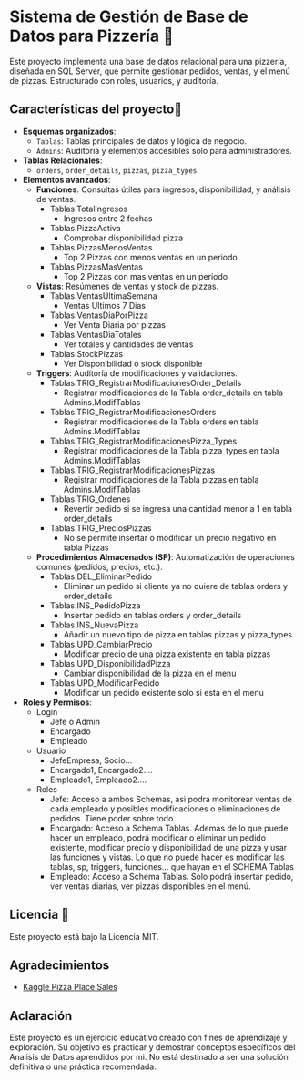 # Sistema de Gestión de Base de Datos para Pizzería 🍕  

Este proyecto implementa una base de datos relacional para una pizzería, diseñada en SQL Server, que permite gestionar pedidos, ventas, y el menú de pizzas. Estructurado con roles, usuarios, y auditoría.  

## Características del proyecto🚀  
- **Esquemas organizados**:  
  - `Tablas`: Tablas principales de datos y lógica de negocio.  
  - `Admins`: Auditoría y elementos accesibles solo para administradores.  
- **Tablas Relacionales**:  
  - `orders`, `order_details`, `pizzas`, `pizza_types`.  
- **Elementos avanzados**:  
  - **Funciones**: Consultas útiles para ingresos, disponibilidad, y análisis de ventas.  
	- Tablas.TotalIngresos
  		- Ingresos entre 2 fechas
	- Tablas.PizzaActiva
  		-  Comprobar disponibilidad pizza
	- Tablas.PizzasMenosVentas
		- Top 2 Pizzas con menos ventas en un periodo
	- Tablas.PizzasMasVentas
  		-  Top 2 Pizzas con mas ventas en un periodo
  - **Vistas**: Resúmenes de ventas y stock de pizzas.  
	- Tablas.VentasUltimaSemana
  		- Ventas Ultimos 7 Dias
	- Tablas.VentasDiaPorPizza
  		- Ver Venta Diaria por pizzas
	- Tablas.VentasDiaTotales
  		- Ver totales y cantidades de ventas
	- Tablas.StockPizzas
  		- Ver Disponibilidad o stock disponible
  - **Triggers**: Auditoría de modificaciones y validaciones.  
	- Tablas.TRIG_RegistrarModificacionesOrder_Details			
		- Registrar modificaciones de la Tabla order_details en tabla Admins.ModifTablas
	- Tablas.TRIG_RegistrarModificacionesOrders					
		- Registrar modificaciones de la Tabla orders en tabla Admins.ModifTablas
	- Tablas.TRIG_RegistrarModificacionesPizza_Types				
		- Registrar modificaciones de la Tabla pizza_types en tabla Admins.ModifTablas
	- Tablas.TRIG_RegistrarModificacionesPizzas					
		- Registrar modificaciones de la Tabla pizzas en tabla Admins.ModifTablas
	- Tablas.TRIG_Ordenes											
		- Revertir pedido si se ingresa una cantidad menor a 1 en tabla order_details
	- Tablas.TRIG_PreciosPizzas									
		- No se permite insertar o modificar un precio negativo en tabla Pizzas
  - **Procedimientos Almacenados (SP)**: Automatización de operaciones comunes (pedidos, precios, etc.).  
	- Tablas.DEL_EliminarPedido									
		- Eliminar un pedido si cliente ya no quiere de tablas orders y order_details
	- Tablas.INS_PedidoPizza										
		- Insertar pedido en tablas orders y order_details
	- Tablas.INS_NuevaPizza										
		- Añadir un nuevo tipo de pizza en tablas pizzas y pizza_types
	- Tablas.UPD_CambiarPrecio									
		- Modificar precio de una pizza existente en tabla pizzas
	- Tablas.UPD_DisponibilidadPizza								
		- Cambiar disponibilidad de la pizza en el menu
	- Tablas.UPD_ModificarPedido									
		- Modificar un pedido existente solo si esta en el menu 
- **Roles y Permisos**:  
   	- Login
		- Jefe o Admin
		- Encargado
		- Empleado
	- Usuario
		- JefeEmpresa, Socio...
		- Encargado1, Encargado2....
		- Empleado1, Empleado2....
	- Roles
		- Jefe: Acceso a ambos Schemas, asi podrá monitorear ventas de cada empleado y posibles modificaciones o eliminaciones de pedidos. Tiene poder sobre todo
		- Encargado: Acceso a Schema Tablas. Ademas de lo que puede hacer un empleado, podrá modificar o eliminar un pedido existente, modificar precio y disponibilidad de una pizza y usar las funciones y vistas. Lo que no puede hacer es modificar las tablas, sp, triggers, funciones... que hayan en el SCHEMA Tablas
		- Empleado: Acceso a Schema Tablas. Solo podrá insertar pedido, ver ventas diarias, ver pizzas disponibles en el menú.  


## Licencia 📝  
Este proyecto está bajo la Licencia MIT.  

## Agradecimientos
- [Kaggle Pizza Place Sales](https://www.kaggle.com/datasets/mysarahmadbhat/pizza-place-sales/data)

## Aclaración
 Este proyecto es un ejercicio educativo creado con fines de aprendizaje y exploración. Su objetivo es practicar y demostrar conceptos específicos del Analisis de Datos aprendidos por mi. No está destinado a ser una solución definitiva o una práctica recomendada.
